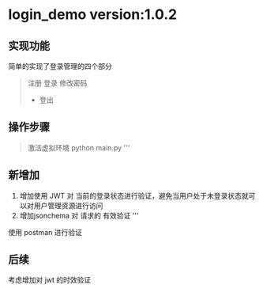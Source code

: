 # login_demo version:1.0.2
## 实现功能
简单的实现了登录管理的四个部分
> 注册
> 登录
> 修改密码
>  + 登出
## 操作步骤
> 激活虚拟环境
> python main.py
'''
## 新增加

1. 增加使用 JWT 对 当前的登录状态进行验证，避免当用户处于未登录状态就可以对用户管理资源进行访问 
2. 增加jsonchema 对 请求的 有效验证
'''

使用 postman 进行验证

## 后续

考虑增加对 jwt 的时效验证
